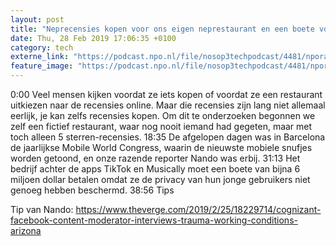 ```yaml
---
layout: post
title: "Neprecensies kopen voor ons eigen neprestaurant en een boete voor TikTok"
date: Thu, 28 Feb 2019 17:06:35 +0100
category: tech
externe_link: "https://podcast.npo.nl/file/nosop3techpodcast/4481/nporadio1_nosop3techpodcast_20190228_neprecensies-kopen-voor-ons-eigen-neprestaurant-en-een-miljoenenboete-voor-tiktok_YGC5RD.mp3"
feature_image: "https://podcast.npo.nl/file/nosop3techpodcast/4481/nporadio1_nosop3techpodcast_20190228_neprecensies-kopen-voor-ons-eigen-neprestaurant-en-een-miljoenenboete-voor-tiktok_YGC5RD.mp3"
---
```


0:00 Veel mensen kijken voordat ze iets kopen of voordat ze een restaurant uitkiezen naar de recensies online. Maar die recensies zijn lang niet allemaal eerlijk, je kan zelfs recensies kopen. Om dit te onderzoeken begonnen we zelf een fictief restaurant, waar nog nooit iemand had gegeten, maar met toch alleen 5 sterren-recensies.
18:35 De afgelopen dagen was in Barcelona de jaarlijkse Mobile World Congress, waarin de nieuwste mobiele snufjes worden getoond, en onze razende reporter Nando was erbij.
31:13 Het bedrijf achter de apps TikTok en Musically moet een boete van bijna 6 miljoen dollar betalen omdat ze de privacy van hun jonge gebruikers niet genoeg hebben beschermd. 
38:56 Tips

Tip van Nando: https://www.theverge.com/2019/2/25/18229714/cognizant-facebook-content-moderator-interviews-trauma-working-conditions-arizona
